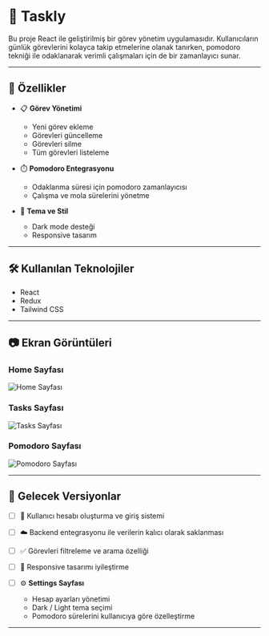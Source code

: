 # 📌 Taskly

Bu proje React ile geliştirilmiş bir görev yönetim uygulamasıdır. Kullanıcıların günlük görevlerini kolayca takip etmelerine olanak tanırken, pomodoro tekniği ile odaklanarak verimli çalışmaları için de bir zamanlayıcı sunar.

---

## 🚀 Özellikler

- 📋 **Görev Yönetimi**

  - Yeni görev ekleme
  - Görevleri güncelleme
  - Görevleri silme
  - Tüm görevleri listeleme

- ⏱️ **Pomodoro Entegrasyonu**

  - Odaklanma süresi için pomodoro zamanlayıcısı
  - Çalışma ve mola sürelerini yönetme

- 🎨 **Tema ve Stil**
  - Dark mode desteği
  - Responsive tasarım

---

## 🛠️ Kullanılan Teknolojiler

- React
- Redux
- Tailwind CSS

---

## 📷 Ekran Görüntüleri

### Home Sayfası

![Home Sayfası](assets/screenshot1.png)

### Tasks Sayfası

![Tasks Sayfası](assets/screenshot2.png)

### Pomodoro Sayfası

![Pomodoro Sayfası](assets/screenshot3.png)

---

## 📅 Gelecek Versiyonlar

- [ ] 👥 Kullanıcı hesabı oluşturma ve giriş sistemi
- [ ] ☁️ Backend entegrasyonu ile verilerin kalıcı olarak saklanması
- [ ] ✅ Görevleri filtreleme ve arama özelliği
- [ ] 🧩 Responsive tasarımı iyileştirme

- [ ] ⚙️ **Settings Sayfası**

  - Hesap ayarları yönetimi
  - Dark / Light tema seçimi
  - Pomodoro sürelerini kullanıcıya göre özelleştirme

---
